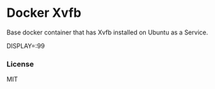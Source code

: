 # Docker Xvfb 

Base docker container that has Xvfb installed on Ubuntu as a Service.

DISPLAY=:99

### License

MIT
